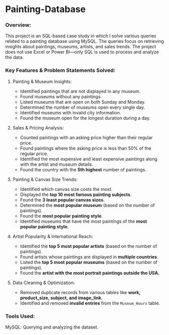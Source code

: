 # Painting-Database

### Overview:
This project is an SQL-based case study in which I solve various queries related to a painting database using MySQL. The queries focus on retrieving insights about paintings, museums, artists, and sales trends. The project does not use Excel or Power BI—only SQL is used to process and analyze the data.  

### Key Features & Problem Statements Solved:

1. Painting & Museum Insights:
   - Identified paintings that are not displayed in any museum.  
   - Found museums without any paintings.  
   - Listed museums that are open on both Sunday and Monday.  
   - Determined the number of museums open every single day.  
   - Identified museums with invalid city information.  
   - Found the museum open for the longest duration during a day.  

2. Sales & Pricing Analysis:  
   - Counted paintings with an asking price higher than their regular price.  
   - Found paintings where the asking price is less than 50% of the regular price.  
   - Identified the most expensive and least expensive paintings along with the artist and museum details.  
   - Found the country with the **5th highest** number of paintings.  

3. Painting & Canvas Size Trends:  
   - Identified which canvas size costs the most.  
   - Displayed the **top 10 most famous painting subjects**.  
   - Found the **3 least popular canvas sizes**.  
   - Determined the **most popular museum** (based on the number of paintings).  
   - Found the **most popular painting style**.  
   - Identified museums that have the most paintings of the **most popular painting style**.  

4. Artist Popularity & International Reach:
   - Identified the **top 5 most popular artists** (based on the number of paintings).  
   - Found artists whose paintings are displayed in **multiple countries**.  
   - Listed the **top 5 most popular museums** (based on the number of paintings).  
   - Found the **artist with the most portrait paintings outside the USA**.  

5. Data Cleaning & Optimization:
   - Removed duplicate records from various tables like **work, product_size, subject, and image_link**.  
   - Identified and removed **invalid entries** from the `Museum_Hours` table.  

### Tools Used:  
MySQL: Querying and analyzing the dataset.
